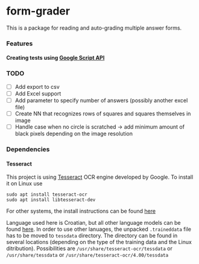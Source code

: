 # form-grader
	
This is a package for reading and auto-grading multiple answer forms.

### Features
#### Creating tests using [Google Script API](https://developers.google.com/apps-script/reference/)

### TODO
- [ ] Add export to csv
- [ ] Add Excel support
- [ ] Add parameter to specify number of answers (possibly another excel file)
- [ ] Create NN that recognizes rows of squares and squares themselves in image
- [ ] Handle case when no circle is scratched &rarr; add minimum amount of black pixels depending on the image resolution

### Dependencies
#### Tesseract
This project is using [Tesseract](https://github.com/tesseract-ocr/tesseract) OCR engine developed by Google. To install it on Linux use 

    sudo apt install tesseract-ocr
    sudo apt install libtesseract-dev

For other systems, the install instructions can be found [here](https://github.com/tesseract-ocr/tesseract/wiki)

Language used here is Croatian, but all other language models can be found [here](https://github.com/tesseract-ocr/tessdata). In order to use other lanuages, the unpacked `.traineddata` file has to be moved to `tessdata` directory. The directory can be found in several locations (depending on the type of the training data and the Linux ditribution). Possibilities are `/usr/share/tesseract-ocr/tessdata` or `/usr/share/tessdata` or `/usr/share/tesseract-ocr/4.00/tessdata`